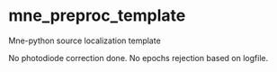 # mne_preproc_template
Mne-python source localization template

No photodiode correction done.
No epochs rejection based on logfile.
